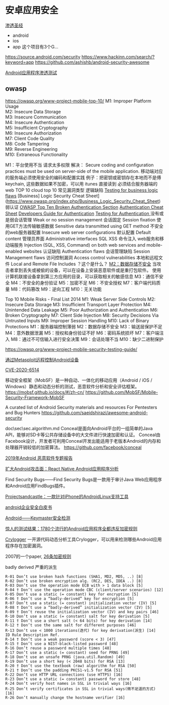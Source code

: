 # 安卓应用安全

[渗透圣经](https://github.com/blaCCkHatHacEEkr/PENTESTING-BIBLE)
+ android
+ ios
+ app
这个项目有3个G...

https://source.android.com/security
https://www.hackinn.com/search/?keyword=app
https://github.com/ashishb/android-security-awesome

[Android应用程序渗透测试](https://book.hacktricks.xyz/mobile-apps-pentesting/android-app-pentesting)

## owasp

https://owasp.org/www-project-mobile-top-10/
M1: Improper Platform Usage  
M2: Insecure Data Storage     
M3: Insecure Communication    
M4: Insecure Authentication    
M5: Insufficient Cryptography  
M6: Insecure Authorization     
M7: Client Code Quality         
M8: Code Tampering              
M9: Reverse Engineering         
M10: Extraneous Functionality   

M1：平台使用不当
  请求太多权限
  解决： Secure coding and configuration practices must be used on server-side of the mobile application. 
  移动端对应的服务端必须使用安全的编码和配置实践
  例子：把密钥或密钥存在本地而不是傅 keychain, 这些数据如果不加密，可以用 itunes 直接读到
  必须结合服务器端的
  web TOP 10
  cloud top 10
  常见漏洞类型
  逻辑缺陷
    [Testing for business logic flaws](https://www.owasp.org/index.php/Testing_for_business_logic_(OWASP-BL-001))
    [Business] Logic Security Cheat Sheet](https://www.owasp.org/index.php/Business_Logic_Security_Cheat_Sheet)
  弱认证
    [OWASP Top Ten Broken Authentication Section](https://www.owasp.org/index.php/Top_10_2013-A2-Broken_Authentication_and_Session_Management)
    [Authentication Cheat Sheet](https://www.owasp.org/index.php/Authentication_Cheat_Sheet)
    [Developers Guide for Authentication](https://www.owasp.org/index.php/Guide_to_Authentication)
    [Testing for Authentication ](https://www.owasp.org/index.php/Testing_for_authentication)
  没有或是弱会话管理 Weak or no session management 
  会话固定 Session fixation
  使用GET方法传输敏感数据 Sensitive data transmitted using GET method
  不安全的web服务器配置 Insecure web server configurations
    默认配置 Default content
    管理员界面 Administrative interfaces
  SQL XSS 命令注入 web服务和移动端服务 Injection (SQL, XSS, Command) on both web services and mobile-enabled websites
  认证缺陷 Authentication flaws
  会话管理缺陷 Session Management flaws
  访问控制漏洞 Access control vulnerabilities
  本地和远程文件 Local and Remote File Includes ？这个是什么？
[M2：数据存储不安全](https://owasp.org/www-project-mobile-top-10/2016-risks/m2-insecure-data-storage)
  当攻击者拿到丢失或被偷的设备，可以在设备上安装恶意软件或是重打包软件。
  使用计算机联接设备拿到第三方应用的目录，可以获取相关的敏感信息
M3：通信不安全
M4：不安全的身份验证
M5：加密不足
M6：不安全授权
M7：客户端代码质量
M8：代码篡改
M9：逆向工程
M10：无关功能

Top 10 Mobile Risks - Final List 2014
M1: Weak Server Side Controls
M2: Insecure Data Storage
M3: Insufficient Transport Layer Protection
M4: Unintended Data Leakage
M5: Poor Authorization and Authentication
M6: Broken Cryptography
M7: Client Side Injection
M8: Security Decisions Via Untrusted Inputs
M9: Improper Session Handling
M10: Lack of Binary Protections
M1：服务器端控制薄弱
M2：数据存储不安全
M3：输送层保护不足
M4：意外数据泄漏
M5：授权和身份验证不好
M6：密码系统损坏
M7：客户端注入
M8：通过不可信输入进行安全决策
M9：会话处理不当
M10：缺少二进制保护

https://owasp.org/www-project-mobile-security-testing-guide/

[通过Metasploit远程控制Android设备](https://www.freebuf.com/articles/network/247629.html)

[CVE-2020-6514](https://googleprojectzero.blogspot.com/2020/08/exploiting-android-messengers-part-3.html?m=1)

移动安全框架（MobSF）是一种自动、一体化的移动应用（Android / iOS / Windows）静态和动态分析的测试，恶意软件分析和安全评估框架。
https://mobsf.github.io/docs/#/zh-cn/
https://github.com/MobSF/Mobile-Security-Framework-MobSF

A curated list of Android Security materials and resources For Pentesters and Bug Hunters
https://github.com/saeidshirazi/awesome-android-security

doc\sec\sec.algorithm.md
Conceal是面向Android平台的一组简单的Java API，能够对SD卡等公共存储设备中的大文件进行快速加密和认证。
Conceal由Facebook设计，开发者可利用Conceal开发出能适用于老版本Android的内存和处理器开销较低的加密算法。
https://github.com/facebook/conceal

[2019年Android 恶意软件专题报告](https://cert.360.cn/report/detail?id=0d66c8ba239680d6674f2dba9f2be5f7)

[扩大Android攻击面：React Native Android应用程序分析](https://www.freebuf.com/articles/terminal/226947.html)

Find Security Bugs——Find Security Bugs是一款用于审计Java Web应用程序和Android应用FindBugs插件。

[Projectsandcastle：一款针对iPhone的AndroidLinux支持工具](https://www.freebuf.com/sectool/229967.html)

[android企业安全白皮书](https://static.googleusercontent.com/media/www.android.com/en//static/2016/pdfs/enterprise/Android_Enterprise_Security_White_Paper_2019.pdf)

[Android——Keymaster安全检测](https://blog.csdn.net/a282255307/article/details/83865474)


[惊人的测试结果：1780个流行的Android应用程序全都违反加密规则](https://www.freebuf.com/news/249192.html)

[Crylogger](https://github.com/lucapiccolboni/crylogger) 
一开源代码动态分析工具Crylogger，可以用来检测哪些Android应用程序存在加密漏洞。

2007的一个paper, [26条加密规则](https://arxiv.org/abs/2007.01061) 

badly derived 严重的派生

```
R-01 Don’t use broken hash functions (SHA1, MD2, MD5, ..) [8]
R-02 Don’t use broken encryption alg. (RC2, DES, IDEA ..) [8]
R-03 Don’t use the operation mode ECB with > 1 data block [5]
R-04 † Don’t use the operation mode CBC (client/server scenarios) [12]
R-05 Don’t use a static (= constant) key for encryption [5]
R-06 † Don’t use a “badly-derived” key for encryption [5]
R-07 Don’t use a static (= constant) initialization vector (IV) [5]
R-08 † Don’t use a “badly-derived” initialization vector (IV) [5]
R-09 † Don’t reuse the initialization vector (IV) and key pairs [46]
R-10 Don’t use a static (= constant) salt for key derivation [5]
R-11 † Don’t use a short salt (< 64 bits) for key derivation [14]
R-12 † Don’t use the same salt for different purposes [46]
R-13 Don’t use < 1000 iterations(迭代) for key derivation(派生) [14]
ID Rule Description Ref.
R-14 † Don’t use a weak password (score < 3) [47]
R-15 † Don’t use a NIST-black-listed password [48]
R-16 Don’t reuse a password multiple times [48]
R-17 Don’t use a static (= constant) seed for PRNG [49]
R-18 Don’t use an unsafe PRNG (java.util.Random) [49]
R-19 Don’t use a short key (< 2048 bits) for RSA [13]
R-20 † Don’t use the textbook (raw) algorithm for RSA [50]
R-21 † Don’t use the padding PKCS1-v1.5 for RSA [51]
R-22 Don’t use HTTP URL connections (use HTTPS) [16]
R-23 Don’t use a static (= constant) password for store [48]
R-24 Don’t verify host names in SSL in trivial ways [16]
R-25 Don’t verify certificates in SSL in trivial ways(微不足道的方式) [16]
R-26 Don’t manually change the hostname verifier [16]
```